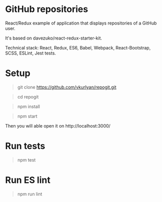 # GitHub repositories

React/Redux example of application that displays repositories of a GitHub user.

It's based on davezuko/react-redux-starter-kit.

Technical stack: React, Redux, ES6, Babel, Webpack, React-Bootstrap, SCSS, ESLint, Jest tests.

# Setup

> git clone https://github.com/vkurlyan/repogit.git

> cd repogit

> npm install

> npm start

Then you will able open it on http://localhost:3000/

# Run tests

> npm test

# Run ES lint

> npm run lint
